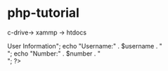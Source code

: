 # php-tutorial

 c-drive-> xammp -> htdocs
 <?php
$username = "dhanashree";
$number = 93;

echo "<h1>User Information</h1>";
echo "Username:" . $username . "<br>"; 
echo "Number:" . $number . "<br>";
?>
